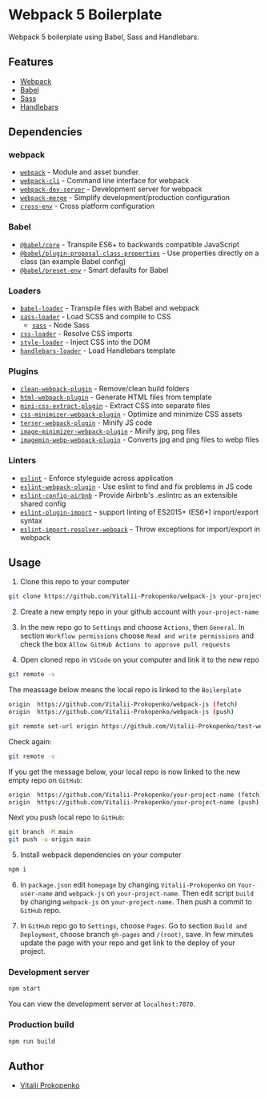 # Webpack 5 Boilerplate

Webpack 5 boilerplate using Babel, Sass and Handlebars.

## Features

- [Webpack](https://webpack.js.org/)
- [Babel](https://babeljs.io/)
- [Sass](https://sass-lang.com/)
- [Handlebars](https://handlebarsjs.com/)

## Dependencies

### webpack

- [`webpack`](https://github.com/webpack/webpack) - Module and asset bundler.
- [`webpack-cli`](https://github.com/webpack/webpack-cli) - Command line interface for webpack
- [`webpack-dev-server`](https://github.com/webpack/webpack-dev-server) - Development server for webpack
- [`webpack-merge`](https://github.com/survivejs/webpack-merge) - Simplify development/production configuration
- [`cross-env`](https://github.com/kentcdodds/cross-env) - Cross platform configuration

### Babel

- [`@babel/core`](https://www.npmjs.com/package/@babel/core) - Transpile ES6+ to backwards compatible JavaScript
- [`@babel/plugin-proposal-class-properties`](https://babeljs.io/docs/en/babel-plugin-proposal-class-properties) - Use properties directly on a class (an example Babel config)
- [`@babel/preset-env`](https://babeljs.io/docs/en/babel-preset-env) - Smart defaults for Babel

### Loaders

- [`babel-loader`](https://webpack.js.org/loaders/babel-loader/) - Transpile files with Babel and webpack
- [`sass-loader`](https://webpack.js.org/loaders/sass-loader/) - Load SCSS and compile to CSS
  - [`sass`](https://www.npmjs.com/package/sass) - Node Sass
- [`css-loader`](https://webpack.js.org/loaders/css-loader/) - Resolve CSS imports
- [`style-loader`](https://webpack.js.org/loaders/style-loader/) - Inject CSS into the DOM
- [`handlebars-loader`](https://www.npmjs.com/package/handlebars-loader/) - Load Handlebars template

### Plugins

- [`clean-webpack-plugin`](https://github.com/johnagan/clean-webpack-plugin) - Remove/clean build folders
- [`html-webpack-plugin`](https://github.com/jantimon/html-webpack-plugin) - Generate HTML files from template
- [`mini-css-extract-plugin`](https://github.com/webpack-contrib/mini-css-extract-plugin) - Extract CSS into separate files
- [`css-minimizer-webpack-plugin`](https://webpack.js.org/plugins/css-minimizer-webpack-plugin/) - Optimize and minimize CSS assets
- [`terser-webpack-plugin`](https://webpack.js.org/plugins/terser-webpack-plugin/) - Minify JS code
- [`image-minimizer-webpack-plugin`](https://webpack.js.org/plugins/image-minimizer-webpack-plugin/) - Minify jpg, png files
- [`imagemin-webp-webpack-plugin`](https://www.npmjs.com/package/imagemin-webp-webpack-plugin) - Converts jpg and png files to webp files

### Linters

- [`eslint`](https://github.com/eslint/eslint) - Enforce styleguide across application
- [`eslint-webpack-plugin`](https://www.npmjs.com/package/eslint-webpack-plugin) - Use eslint to find and fix problems in JS code
- [`eslint-config-airbnb`](https://www.npmjs.com/package/eslint-config-airbnb) - Provide Airbnb's .eslintrc as an extensible shared config
- [`eslint-plugin-import`](https://www.npmjs.com/package/eslint-plugin-import) - support linting of ES2015+ (ES6+) import/export syntax
- [`eslint-import-resolver-webpack`](https://github.com/benmosher/eslint-plugin-import/tree/master/resolvers/webpack) - Throw exceptions for import/export in webpack

## Usage

1. Clone this repo to your computer

```bash
git clone https://github.com/Vitalii-Prokopenko/webpack-js your-project-name
```

2. Create a new empty repo in your github account with `your-project-name`

3. In the new repo go to `Settings` and choose `Actions`, then `General`. In section `Workflow permissions` choose `Read and write permissions` and check the box `Allow GitHub Actions to approve pull requests`

4. Open cloned repo in `VSCode` on your computer and link it to the new repo

```bash
git remote -v
```
The meassage below means the local repo is linked to the `Boilerplate`
```bash
origin  https://github.com/Vitalii-Prokopenko/webpack-js (fetch)
origin  https://github.com/Vitalii-Prokopenko/webpack-js (push) 
```

```bash
git remote set-url origin https://github.com/Vitalii-Prokopenko/test-webpack.git
```

Check again:

```bash
git remote -v
```

If you get the message below, your local repo is now linked to the new empty repo on `GitHub`:

```bash
origin  https://github.com/Vitalii-Prokopenko/your-project-name (fetch)
origin  https://github.com/Vitalii-Prokopenko/your-project-name (push) 
```
Next you push local repo to `GitHub`:

```bash
git branch -M main
git push -u origin main
```

5. Install webpack dependencies on your computer

```bash
npm i
```

6. In `package.json` edit `homepage` by changing `Vitalii-Prokopenko` on `Your-user-name` and `webpack-js` on `your-project-name`.
Then edit script `build` by changing `webpack-js` on `your-project-name`.
Then push a commit to `GitHub` repo.

8. In `GitHub` repo go to `Settings`, choose `Pages`. Go to section `Build and Deployment`, choose branch `gh-pages` and `/(root)`, save.
In few minutes update the page with your repo and get link to the deploy of your project.  

### Development server

```bash
npm start
```

You can view the development server at `localhost:7070`.

### Production build

```bash
npm run build
```

## Author

- [Vitalii Prokopenko](https://www.linkedin.com/in/vitalii-prokopenko-51b012108/)

